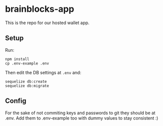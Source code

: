 # brainblocks-app

This is the repo for our hosted wallet app.

## Setup
Run: 

```
npm install
cp .env-example .env
```

Then edit the DB settings at `.env` and:

```
sequelize db:create
sequelize db:migrate
```

## Config
For the sake of not commiting keys and passwords to git they should be at .env.
Add them to .env-example too with dummy values to stay consistent :)
